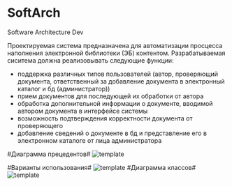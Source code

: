 # SoftArch
Software Architecture Dev

Проектируемая система предназначена для автоматизации просцесса наполнения электронной библиотеки (ЭБ) контентом.
Разрабатываемая сиситема должна реализовывать следующие функции:
- поддержка различных типов пользователей (автор, проверяющий документа, ответственный за добавление документа в электронный каталог и бд (администратор))
- прием документов для последующей их обработки от автора
- обработка дополнительной информации о документе, вводимой автором документа в интерфейсе системы
- возможность подтверждения корректности документа от проверяющего
- добавление сведений о документе в бд и представление его в электронном каталоге от лица администратора
 
#Диаграмма прецедентов#
![template](http://www.interface.ru/ca/vvu1.gif)

#Варианты использования#
![template](http://www.interface.ru/ca/vvu1.gif)
#Диаграмма классов#
![template](http://www.interface.ru/ca/vvu1.gif)

